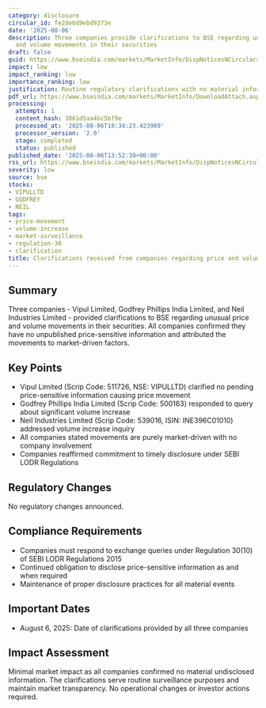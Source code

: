 ```yaml
---
category: disclosure
circular_id: fe2de6d9ebd9373e
date: '2025-08-06'
description: Three companies provide clarifications to BSE regarding unusual price
  and volume movements in their securities
draft: false
guid: https://www.bseindia.com/markets/MarketInfo/DispNoticesNCirculars.aspx?Noticeid={2ED7F30E-F781-4733-8D6C-93C7D11179DA}&noticeno=20250806-52&dt=08/06/2025&icount=52&totcount=60&flag=0
impact: low
impact_ranking: low
importance_ranking: low
justification: Routine regulatory clarifications with no material information disclosed
pdf_url: https://www.bseindia.com/markets/MarketInfo/DownloadAttach.aspx?id=20250806-52&attachedId=74d8ef5b-ee99-4a43-8e5f-04e48204efad
processing:
  attempts: 1
  content_hash: 3061d5aa4bc5bf9e
  processed_at: '2025-08-06T18:34:23.423989'
  processor_version: '2.0'
  stage: completed
  status: published
published_date: '2025-08-06T13:52:39+00:00'
rss_url: https://www.bseindia.com/markets/MarketInfo/DispNoticesNCirculars.aspx?Noticeid={2ED7F30E-F781-4733-8D6C-93C7D11179DA}&noticeno=20250806-52&dt=08/06/2025&icount=52&totcount=60&flag=0
severity: low
source: bse
stocks:
- VIPULLTD
- GODFREY
- NEIL
tags:
- price-movement
- volume-increase
- market-surveillance
- regulation-30
- clarification
title: Clarifications received from companies regarding price and volume movements
---
```


## Summary

Three companies - Vipul Limited, Godfrey Phillips India Limited, and Neil Industries Limited - provided clarifications to BSE regarding unusual price and volume movements in their securities. All companies confirmed they have no unpublished price-sensitive information and attributed the movements to market-driven factors.

## Key Points

- Vipul Limited (Scrip Code: 511726, NSE: VIPULLTD) clarified no pending price-sensitive information causing price movement
- Godfrey Phillips India Limited (Scrip Code: 500163) responded to query about significant volume increase
- Neil Industries Limited (Scrip Code: 539016, ISIN: INE396C01010) addressed volume increase inquiry
- All companies stated movements are purely market-driven with no company involvement
- Companies reaffirmed commitment to timely disclosure under SEBI LODR Regulations

## Regulatory Changes

No regulatory changes announced.

## Compliance Requirements

- Companies must respond to exchange queries under Regulation 30(10) of SEBI LODR Regulations 2015
- Continued obligation to disclose price-sensitive information as and when required
- Maintenance of proper disclosure practices for all material events

## Important Dates

- August 6, 2025: Date of clarifications provided by all three companies

## Impact Assessment

Minimal market impact as all companies confirmed no material undisclosed information. The clarifications serve routine surveillance purposes and maintain market transparency. No operational changes or investor actions required.